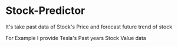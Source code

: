 # Stock-Predictor
It's take past data of Stock's Price and forecast future trend of stock

For Example I provide Tesla's Past years Stock Value data
